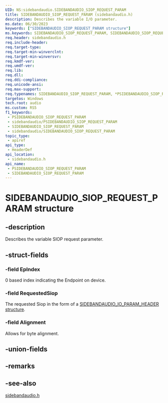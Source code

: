 ```yaml
---
UID: NS:sidebandaudio.SIDEBANDAUDIO_SIOP_REQUEST_PARAM
title: SIDEBANDAUDIO_SIOP_REQUEST_PARAM (sidebandaudio.h)
description: Describes the variable I/O parameter.
ms.date: 06/30/2023
keywords: ["SIDEBANDAUDIO_SIOP_REQUEST_PARAM structure"]
ms.keywords: SIDEBANDAUDIO_SIOP_REQUEST_PARAM, SIDEBANDAUDIO_SIOP_REQUEST_PARAM, *PSIDEBANDAUDIO_SIOP_REQUEST_PARAM,
req.header: sidebandaudio.h
req.include-header: 
req.target-type: 
req.target-min-winverclnt: 
req.target-min-winversvr: 
req.kmdf-ver: 
req.umdf-ver: 
req.lib: 
req.dll: 
req.ddi-compliance: 
req.unicode-ansi: 
req.max-support: 
req.typenames: SIDEBANDAUDIO_SIOP_REQUEST_PARAM, *PSIDEBANDAUDIO_SIOP_REQUEST_PARAM
targetos: Windows
tech.root: audio
ms.custom: RS5
f1_keywords:
 - PSIDEBANDAUDIO_SIOP_REQUEST_PARAM
 - sidebandaudio/PSIDEBANDAUDIO_SIOP_REQUEST_PARAM
 - SIDEBANDAUDIO_SIOP_REQUEST_PARAM
 - sidebandaudio/SIDEBANDAUDIO_SIOP_REQUEST_PARAM
topic_type:
 - apiref
api_type:
 - HeaderDef
api_location:
 - sidebandaudio.h
api_name:
 - PSIDEBANDAUDIO_SIOP_REQUEST_PARAM
 - SIDEBANDAUDIO_SIOP_REQUEST_PARAM
---
```


# SIDEBANDAUDIO_SIOP_REQUEST_PARAM structure

## -description

Describes the variable SIOP request parameter.

## -struct-fields

### -field EpIndex

0 based index indicating the Endpoint on device.

### -field RequestedSiop

The requested Siop in the form of a [SIDEBANDAUDIO_IO_PARAM_HEADER structure](ns-sidebandaudio-sidebandaudio_io_param_header.md).

### -field Alignment

Allows for byte alignment.

## -union-fields

## -remarks

## -see-also

[sidebandaudio.h](index.md)
